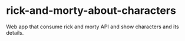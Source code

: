# rick-and-morty-about-characters
Web app that consume rick and morty API and show characters and its details.
